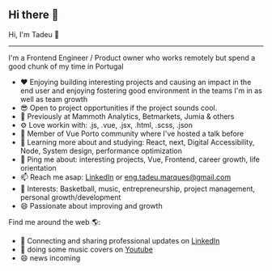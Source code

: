## Hi there 👋

<!--
**Tadeu17/Tadeu17** is a ✨ _special_ ✨ repository because its `README.md` (this file) appears on your GitHub profile.

Here are some ideas to get you started:

- 🔭 I’m currently working on ...
- 🌱 I’m currently learning ...
- 👯 I’m looking to collaborate on ...
- 🤔 I’m looking for help with ...
- 💬 Ask me about ...
- 📫 How to reach me: ...
- 😄 Pronouns: ...
- ⚡ Fun fact: ...
-->

Hi, I'm Tadeu 👋

---

I'm a Frontend Engineer / Product owner who works remotely but spend a good chunk of my time in Portugal
- ❤️ Enjoying building interesting projects and causing an impact in the end user and enjoying fostering good environment in the teams I'm in as well as team growth
- 😎 Open to project opportunities if the project sounds cool.
- 🏢 Previously at Mammoth Analytics, Betmarkets, Jumia & others
- ⚙️ Love workin with: .js, .vue, .jsx, .html, .scss, .json
- 💅 Member of Vue Porto community where I've hosted a talk before
- 🌱 Learning more about and studying: React, next, Digital Accessibility, Node, System design, performance optimization
- 💬 Ping me about: interesting projects, Vue, Frontend, career growth, life orientation
- 📫 Reach me asap: [LinkedIn](https://www.linkedin.com/in/tadeumarques/) or [eng.tadeu.marques@gmail.com](mailto:eng.tadeu.marques@gmail.com)
- 💜 Interests: Basketball, music, entrepreneurship, project management, personal growth/development
- 😄 Passionate about improving and growth


Find me around the web 🌎:
- 💼 Connecting and sharing professional updates on [LinkedIn](https://www.linkedin.com/in/tadeumarques/)
- :musical_note: doing some music covers on [Youtube](https://www.youtube.com/@jtempmusic192)
- 😄 news incoming 
<!-- - 🎧 Listening to all my favorite jams on Spotify
- 🌐 Updating my personal website with examples of my work on MillyCodes.com
- 🐦 Tweeting about Sports, Beyonce, memes and sharing tech tweets on Twitter
-->

